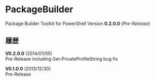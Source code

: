 PackageBuilder
==============

Package Builder Toolkit for PowerShell Version **0.2.0.0** (*Pre-Release*)


履歴
----

**V0.2.0.0** (2014/01/05)  
Pre-Release including Get-PrivateProfileString bug fix

**V0.1.0.0** (2013/12/30)  
Pre-Release
